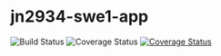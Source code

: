 # jn2934-swe1-app
![Build Status](https://travis-ci.com/jessenb16/jn2934-swe1-app.svg?branch=main)
![Coverage Status](https://coveralls.io/repos/github/jessenb16/jn2934-swe1-app/badge.svg?branch=main)
[![Coverage Status](https://coveralls.io/repos/github/jessenb16/jn2934-swe1-app/badge.svg?branch=main)](https://coveralls.io/github/jessenb16/jn2934-swe1-app?branch=main)
